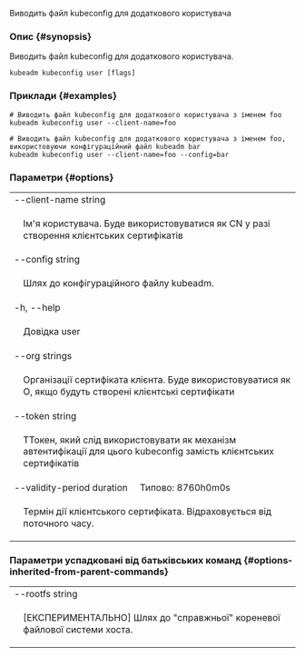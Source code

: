 
Виводить файл kubeconfig для додаткового користувача

### Опис {#synopsis}

Виводить файл kubeconfig для додаткового користувача.

```shell
kubeadm kubeconfig user [flags]
```

### Приклади {#examples}

```shell
# Виводить файл kubeconfig для додаткового користувача з іменем foo
kubeadm kubeconfig user --client-name=foo

# Виводить файл kubeconfig для додаткового користувача з іменем foo, використовуючи конфігураційний файл kubeadm bar
kubeadm kubeconfig user --client-name=foo --config=bar
```

### Параметри {#options}

<table style="width: 100%; table-layout: fixed;">
    <colgroup>
        <col span="1" style="width: 10px;" />
        <col span="1" />
    </colgroup>
    <tbody>
        <tr>
            <td colspan="2">--client-name string</td>
        </tr>
        <tr>
            <td></td>
            <td style="line-height: 130%; word-wrap: break-word;"><p>Ім'я користувача. Буде використовуватися як CN у разі створення клієнтських сертифікатів</p></td>
        </tr>
        <tr>
            <td colspan="2">--config string</td>
        </tr>
        <tr>
            <td></td>
            <td style="line-height: 130%; word-wrap: break-word;"><p>Шлях до конфігураційного файлу kubeadm.</p></td>
        </tr>
        <tr>
            <td colspan="2">-h, --help</td>
        </tr>
        <tr>
            <td></td>
            <td style="line-height: 130%; word-wrap: break-word;"><p>Довідка user</p></td>
        </tr>
        <tr>
            <td colspan="2">--org strings</td>
        </tr>
        <tr>
            <td></td>
            <td style="line-height: 130%; word-wrap: break-word;"><p>Організації сертифіката клієнта. Буде використовуватися як O, якщо будуть створені клієнтські сертифікати</p></td>
        </tr>
        <tr>
            <td colspan="2">--token string</td>
        </tr>
        <tr>
            <td></td>
            <td style="line-height: 130%; word-wrap: break-word;"><p>TТокен, який слід використовувати як механізм автентифікації для цього kubeconfig замість клієнтських сертифікатів</td>
        </tr>
        <tr>
            <td colspan="2">--validity-period duration&nbsp;&nbsp;&nbsp;&nbsp;&nbsp;Типово: 8760h0m0s</td>
        </tr>
        <tr>
            <td></td>
            <td style="line-height: 130%; word-wrap: break-word;"><p>Термін дії клієнтського сертифіката. Відраховується від поточного часу.</p></td>
        </tr>
    </tbody>
</table>

### Параметри успадковані від батьківських команд {#options-inherited-from-parent-commands}

<table style="width: 100%; table-layout: fixed;">
    <colgroup>
        <col span="1" style="width: 10px;" />
        <col span="1" />
    </colgroup>
    <tbody>
        <tr>
            <td colspan="2">--rootfs string</td>
        </tr>
        <tr>
            <td></td><td style="line-height: 130%; word-wrap: break-word;"><p>[ЕКСПЕРИМЕНТАЛЬНО] Шлях до "справжньої" кореневої файлової системи хоста.</p></td>
        </tr>
    </tbody>
</table>
